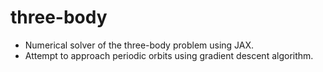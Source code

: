 # three-body

- Numerical solver of the three-body problem using JAX.
- Attempt to approach periodic orbits using gradient descent algorithm.
